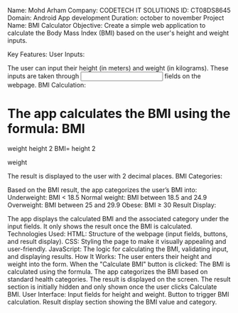 Name: Mohd Arham
Company: CODETECH IT SOLUTIONS
ID: CT08DS8645 
Domain: Android App development
Duration: october to november
Project Name: BMI Calculator
Objective:
Create a simple web application to calculate the Body Mass Index (BMI) based on the user's height and weight inputs.

Key Features:
User Inputs:

The user can input their height (in meters) and weight (in kilograms).
These inputs are taken through <input> fields on the webpage.
BMI Calculation:

The app calculates the BMI using the formula:
BMI
=
weight
height
2
BMI= 
height 
2
 
weight
​
 
The result is displayed to the user with 2 decimal places.
BMI Categories:

Based on the BMI result, the app categorizes the user’s BMI into:
Underweight: BMI < 18.5
Normal weight: BMI between 18.5 and 24.9
Overweight: BMI between 25 and 29.9
Obese: BMI ≥ 30
Result Display:

The app displays the calculated BMI and the associated category under the input fields.
It only shows the result once the BMI is calculated.
Technologies Used:
HTML: Structure of the webpage (input fields, buttons, and result display).
CSS: Styling the page to make it visually appealing and user-friendly.
JavaScript: The logic for calculating the BMI, validating input, and displaying results.
How It Works:
The user enters their height and weight into the form.
When the "Calculate BMI" button is clicked:
The BMI is calculated using the formula.
The app categorizes the BMI based on standard health categories.
The result is displayed on the screen.
The result section is initially hidden and only shown once the user clicks Calculate BMI.
User Interface:
Input fields for height and weight.
Button to trigger BMI calculation.
Result display section showing the BMI value and category.
